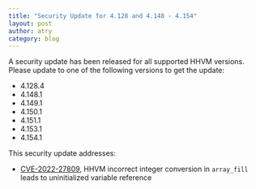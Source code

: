```yaml
---
title: "Security Update for 4.128 and 4.148 - 4.154"
layout: post
author: atry
category: blog
---
```


A security update has been released for all supported HHVM versions. Please
update to one of the following versions to get the update:

- 4.128.4
- 4.148.1
- 4.149.1
- 4.150.1
- 4.151.1
- 4.153.1
- 4.154.1

This security update addresses:

- [CVE-2022-27809](https://cve.mitre.org/cgi-bin/cvename.cgi?name=CVE-2022-27809),
  HHVM incorrect integer conversion in `array_fill` leads to uninitialized variable reference
